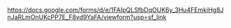 https://docs.google.com/forms/d/e/1FAIpQLSfbDqOUK6y_3Hu4FEmkiHg8JnJaRLmOnUKcPP7E_F8vd9YaFA/viewform?usp=sf_link
